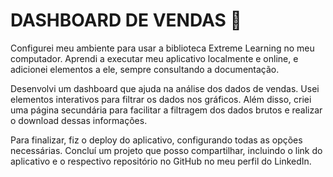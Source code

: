 # DASHBOARD DE VENDAS 🛒

Configurei meu ambiente para usar a biblioteca Extreme Learning no meu computador. Aprendi a executar meu aplicativo localmente e online, e adicionei elementos a ele, sempre consultando a documentação.

Desenvolvi um dashboard que ajuda na análise dos dados de vendas. Usei elementos interativos para filtrar os dados nos gráficos. Além disso, criei uma página secundária para facilitar a filtragem dos dados brutos e realizar o download dessas informações.

Para finalizar, fiz o deploy do aplicativo, configurando todas as opções necessárias. Concluí um projeto que posso compartilhar, incluindo o link do aplicativo e o respectivo repositório no GitHub no meu perfil do LinkedIn.
